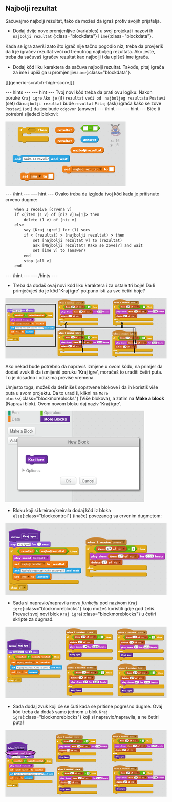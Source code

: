 ## Najbolji rezultat

Sačuvajmo najbolji rezultat, tako da možeš da igraš protiv svojih prijatelja.

+ Dodaj dvije nove promjenljive (variables) u svoj projekat i nazovi ih `najbolji rezultat` {:class="blockdata"} i `ime`{:class="blockdata"}.

Kada se igra završi zato što igrač nije tačno pogodio niz, treba da provjeriš da li je igračev rezultat veći od trenutnog najboljeg rezultata. Ako jeste, treba da sačuvaš igračev rezultat kao najbolji i da upišeš ime igrača.

+ Dodaj kôd liku karaktera da sačuva najbolji rezultat. Takođe, pitaj igrača za ime i upiši ga u promjenljivu `ime`{:class="blockdata"}.

[[[generic-scratch-high-score]]]

\--- hints \--- \--- hint \--- Tvoj novi kôd treba da prati ovu logiku: Nakon poruke `Kraj igre` `Ako je` (if) `rezultat` `veći od ` `najboljeg rezultata` `Postavi` (set) da `najbolji rezultat` bude `rezultat` `Pitaj` (ask) igrača kako se zove `Postavi` (set) da `ime` bude `odgovor` (answer) \--- /hint \--- \--- hint \--- Biće ti potrebni sljedeći blokovi:

![Savjet za najbolji rezultat](images/hint-high-score.png)

\--- /hint \--- \--- hint \--- Ovako treba da izgleda tvoj kôd kada je pritisnuto crveno dugme:

```blocks
    when I receive [crvena v]
    if <(item (1 v) of [niz v])=[1]> then
        delete (1 v) of [niz v]
    else
        say [Kraj igre!] for (1) secs
        if < (rezultat) > (najbolji rezultat) > then
            set [najbolji rezultat v] to (rezultat)
            ask [Najbolji rezultat! Kako se zoveš?] and wait
            set [ime v] to (answer)
        end
        stop [all v]
    end
```

\--- /hint \--- \--- /hints \---

+ Treba da dodaš ovaj novi kôd liku karaktera i za ostale tri boje! Da li primjećuješ da je kôd 'Kraj igre' potpuno isti za sve četiri boje?

![screenshot](images/colour-same.png)

Ako nekad bude potrebno da napraviš izmjene u ovom kôdu, na primjer da dodaš zvuk ili da izmijeniš poruku 'Kraj igre', moraćeš to uraditi četiri puta. To je dosadno i oduzima previše vremena.

Umjesto toga, možeš da definišeš sopstvene blokove i da ih koristiš više puta u svom projektu. Da to uradiš, klikni na `More blocks`{:class="blockmoreblocks"} (Više blokova), a zatim na **Make a block** (Napravi blok). Ovom novom bloku daj naziv 'Kraj igre'.

![screenshot](images/colour-more.png)

+ Bloku koji si kreirao/kreirala dodaj kôd iz bloka `else`{:class="blockcontrol"} (inače) povezanog sa crvenim dugmetom:

![screenshot](images/colour-make-block.png)

+ Sada si napravio/napravila novu *funkciju* pod nazivom `Kraj igre`{:class="blockmoreblocks"} koju možeš koristiti gdje god želiš. Prevuci svoj novi blok `Kraj igre`{:class="blockmoreblocks"} u četiri skripte za dugmad.

![screenshot](images/colour-use-block.png)

+ Sada dodaj zvuk koji će se čuti kada se pritisne pogrešno dugme. Ovaj kôd treba da dodaš samo jednom u blok `Kraj igre`{:class="blockmoreblocks"} koji si napravio/napravila, a ne četiri puta!

![screenshot](images/colour-cough.png)
